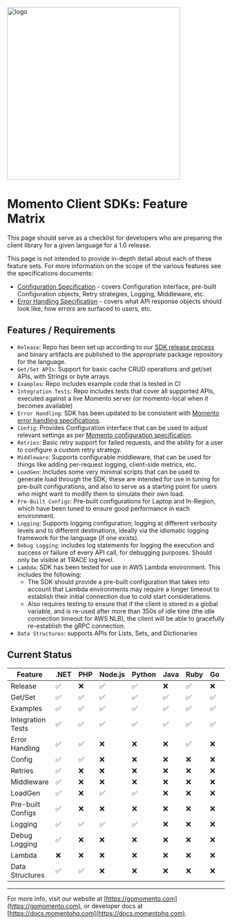 <img src="https://docs.momentohq.com/img/logo.svg" alt="logo" width="400"/>

# Momento Client SDKs: Feature Matrix

This page should serve as a checklist for developers who are preparing the client library
for a given language for a 1.0 release.

This page is not intended to provide in-depth detail about each of these feature sets.  For
more information on the scope of the various features see the specifications documents:

* [Configuration Specification](./configuration.md) - covers Configuration interface, pre-built Configuration objects, Retry strategies, Logging, Middleware, etc.
* [Error Handling Specification](./error-handling.md) - covers what API response objects should look like, how errors are surfaced to users, etc. 

## Features / Requirements

* `Release`: Repo has been set up according to our [SDK release process](https://github.com/momentohq/standards-and-practices/blob/main/docs/momento-sdk-release-process.md) and binary artifacts are published to the appropriate
             package repository for the language.
* `Get/Set APIs`: Support for basic cache CRUD operations and get/set APIs, with Strings or byte arrays.
* `Examples`: Repo includes example code that is tested in CI
* `Integration Tests`: Repo includes tests that cover all supported APIs, executed against a live Momento server (or momento-local when it becomes available)
* `Error Handling`: SDK has been updated to be consistent with [Momento error handling specifications](https://github.com/momentohq/standards-and-practices/blob/main/docs/client-specifications/error-handling.md).
* `Config`: Provides Configuration interface that can be used to adjust relevant settings as per [Momento configuration specification](https://github.com/momentohq/standards-and-practices/blob/main/docs/client-specifications/configuration.md).
* `Retries`: Basic retry support for failed requests, and the ability for a user to configure a custom retry strategy.
* `Middleware`: Supports configurable middleware, that can be used for things like adding per-request logging, client-side metrics, etc.
* `LoadGen`: Includes some very minimal scripts that can be used to generate load through the SDK; these are intended for
             use in tuning for pre-built configurations, and also to serve as a starting point for users who might want to
            modify them to simulate their own load.
* `Pre-Built Configs`: Pre-built configurations for Laptop and In-Region, which have been tuned to ensure good performance in
               each environment.
* `Logging`: Supports logging configuration; logging at different verbosity levels and to different destinations, ideally
             via the idiomatic logging framework for the language (if one exists).
* `Debug Logging`: includes log statements for logging the execution and success or failure of every API call, for debugging
                   purposes.  Should only be visible at TRACE log level.
* `Lambda`: SDK has been tested for use in AWS Lambda environment.  This includes the following:
  * The SDK should provide a pre-built configuration that takes into account that Lambda environments may require a longer
    timeout to establish their initial connection due to cold start considerations.
  * Also requires testing to ensure that if the client is stored in a global variable, and is re-used after more than 350s
    of idle time (the idle connection timeout for AWS NLB), the client will be able to gracefully re-establish the gRPC connection.
* `Data Structures`: supports APIs for Lists, Sets, and Dictionaries

## Current Status

| Feature           | .NET               | PHP                | Node.js            | Python             | Java               | Ruby               | Go                 | Rust               |
|-------------------|--------------------|--------------------|--------------------|--------------------|--------------------|--------------------|--------------------|--------------------|
| Release           | :white_check_mark: | :x:                | :white_check_mark: | :white_check_mark: | :x:                | :white_check_mark: | :x:                | :x:                |
| Get/Set           | :white_check_mark: | :white_check_mark: | :white_check_mark: | :white_check_mark: | :white_check_mark: | :white_check_mark: | :white_check_mark: | :white_check_mark: |
| Examples          | :white_check_mark: | :white_check_mark: | :white_check_mark: | :white_check_mark: | :white_check_mark: | :white_check_mark: | :white_check_mark: | :white_check_mark: |
| Integration Tests | :white_check_mark: | :white_check_mark: | :white_check_mark: | :white_check_mark: | :white_check_mark: | :white_check_mark: | :white_check_mark: | :white_check_mark: |
| Error Handling    | :white_check_mark: | :white_check_mark: | :x:                | :x:                | :x:                | :white_check_mark: | :x:                | :x:                |
| Config            | :white_check_mark: | :white_check_mark: | :x:                | :x:                | :x:                | :x:                | :x:                | :x:                |
| Retries           | :white_check_mark: | :x:                | :x:                | :x:                | :x:                | :x:                | :x:                | :x:                |
| Middleware        | :white_check_mark: | :x:                | :x:                | :x:                | :x:                | :x:                | :x:                | :x:                |
| LoadGen           | :white_check_mark: | :x:                | :white_check_mark: | :white_check_mark: | :x:                | :x:                | :x:                | :x:                |
| Pre-built Configs | :white_check_mark: | :x:                | :x:                | :x:                | :x:                | :x:                | :x:                | :x:                |
| Logging           | :white_check_mark: | :white_check_mark: | :white_check_mark: | :white_check_mark: | :x:                | :x:                | :x:                | :x:                |
| Debug Logging     | :white_check_mark: | :x:                | :x:                | :x:                | :x:                | :x:                | :x:                | :x:                |
| Lambda            | :x:                | :x:                | :x:                | :x:                | :x:                | :x:                | :x:                | :x:                |
| Data Structures   | :white_check_mark: | :white_check_mark: | :x:                | :x:                | :x:                | :x:                | :x:                | :x:                |

----------------------------------------------------------------------------------------
For more info, visit our website at [https://gomomento.com](https://gomomento.com), or developer docs at [https://docs.momentohq.com](https://docs.momentohq.com).
